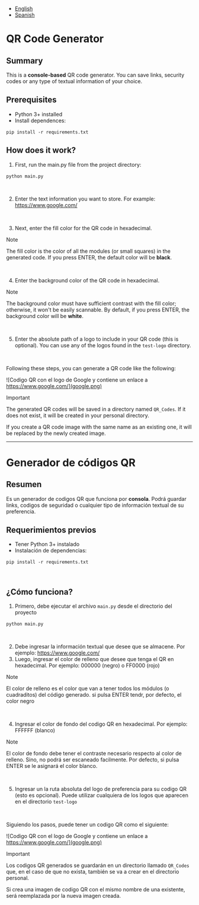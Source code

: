 - [English](/README.md/#qr-code-generator)
- [Spanish](/README.md/#geenerador-de-codigos-qr)

# QR Code Generator

## Summary
This is a **console-based** QR code generator.
You can save links, security codes or any type of textual information of your choice.

## Prerequisites
- Python 3+ installed
- Install dependences:
```
pip install -r requirements.txt
```

## How does it work?
1. First, run the main.py file from the project directory:
```
python main.py
```
&nbsp;

2. Enter the text information you want to store. For example: https://www.google.com/

   &nbsp;

3. Next, enter the fill color for the QR code in hexadecimal.

> [!NOTE]
> The fill color is the color of all the modules (or small squares) in the generated code.
If you press ENTER, the default color will be **black**.

&nbsp;

4. Enter the background color of the QR code in hexadecimal.

> [!NOTE]
> The background color must have sufficient contrast with the fill color; otherwise, it won't be easily scannable.
By default, if you press ENTER, the background color will be **white**.

&nbsp;

5. Enter the absolute path of a logo to include in your QR code (this is optional).
You can use any of the logos found in the `test-logo` directory.

&nbsp;

Following these steps, you can generate a QR code like the following:

![Codigo QR con el logo de Google y contiene un enlace a https://www.google.com/](google.png)

> [!IMPORTANT]
> The generated QR codes will be saved in a directory named `QR_Codes`. If it does not exist, it will be created in your personal directory.
>
> If you create a QR code image with the same name as an existing one, it will be replaced by the newly created image.

---

# Generador de códigos QR

## Resumen
Es un generador de codigos QR que funciona por **consola**.
Podrá guardar links, codigos de seguridad o cualquier tipo de información textual de su preferencia.

## Requerimientos previos
- Tener Python 3+ instalado
- Instalación de dependencias:
```
pip install -r requirements.txt
```

&nbsp;

## ¿Cómo funciona?
1. Primero, debe ejecutar el archivo `main.py` desde el directorio del proyecto
```
python main.py
```

&nbsp;

2. Debe ingresar la información textual que desee que se almacene. Por ejemplo: https://www.google.com/ &nbsp;
3. Luego, ingresar el color de relleno que desee que tenga el QR en
hexadecimal. Por ejemplo: 000000 (negro) o FF0000 (rojo)

> [!NOTE]
> El color de relleno es el color que van a tener todos los módulos (o cuadraditos)
del código generado. si pulsa ENTER tendr, por defecto, el color negro 

&nbsp;

4. Ingresar el color de fondo del codigo QR en hexadecimal. Por ejemplo:
FFFFFF (blanco)

> [!NOTE]
> El color de fondo debe tener el contraste necesario respecto al color de relleno. Sino, no podrá ser escaneado facilmente.
Por defecto, si pulsa ENTER se le asignará el color blanco.

&nbsp;

5. Ingresar un la ruta absoluta del logo de preferencia para su codigo QR (esto es opcional). Puede
utilizar cualquiera de los logos que aparecen en el directorio `test-logo`

&nbsp;

Siguiendo los pasos, puede tener un codigo QR como el siguiente:

![Codigo QR con el logo de Google y contiene un enlace a https://www.google.com/](google.png)


> [!IMPORTANT]
> Los codigos QR generados se guardarán en un directorio llamado `QR_Codes`  que, en el caso de que no exista, también 
se va a crear en el directorio personal.
>
> Si crea una imagen de codigo QR con el mismo nombre de una existente, será reemplazada por la nueva imagen creada.

